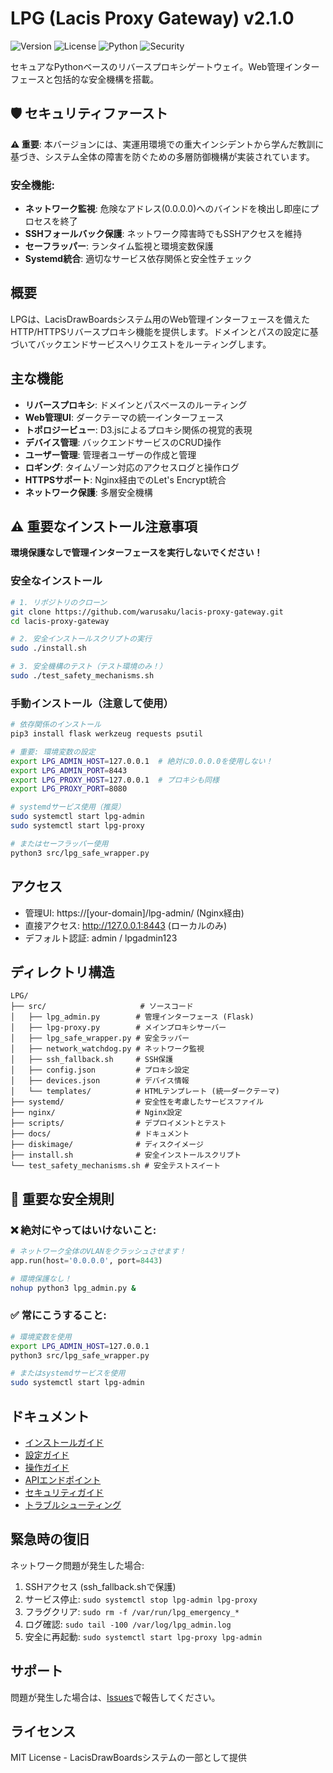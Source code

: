 # LPG (Lacis Proxy Gateway) v2.1.0

![Version](https://img.shields.io/badge/version-2.1.0-blue)
![License](https://img.shields.io/badge/license-MIT-green)
![Python](https://img.shields.io/badge/python-3.10%2B-blue)
![Security](https://img.shields.io/badge/security-critical-red)

セキュアなPythonベースのリバースプロキシゲートウェイ。Web管理インターフェースと包括的な安全機構を搭載。

## 🛡️ セキュリティファースト

**⚠️ 重要**: 本バージョンには、実運用環境での重大インシデントから学んだ教訓に基づき、システム全体の障害を防ぐための多層防御機構が実装されています。

### 安全機能:
- **ネットワーク監視**: 危険なアドレス(0.0.0.0)へのバインドを検出し即座にプロセスを終了
- **SSHフォールバック保護**: ネットワーク障害時でもSSHアクセスを維持
- **セーフラッパー**: ランタイム監視と環境変数保護
- **Systemd統合**: 適切なサービス依存関係と安全性チェック

## 概要

LPGは、LacisDrawBoardsシステム用のWeb管理インターフェースを備えたHTTP/HTTPSリバースプロキシ機能を提供します。ドメインとパスの設定に基づいてバックエンドサービスへリクエストをルーティングします。

## 主な機能

- **リバースプロキシ**: ドメインとパスベースのルーティング
- **Web管理UI**: ダークテーマの統一インターフェース
- **トポロジービュー**: D3.jsによるプロキシ関係の視覚的表現
- **デバイス管理**: バックエンドサービスのCRUD操作
- **ユーザー管理**: 管理者ユーザーの作成と管理
- **ロギング**: タイムゾーン対応のアクセスログと操作ログ
- **HTTPSサポート**: Nginx経由でのLet's Encrypt統合
- **ネットワーク保護**: 多層安全機構

## ⚠️ 重要なインストール注意事項

**環境保護なしで管理インターフェースを実行しないでください！**

### 安全なインストール

```bash
# 1. リポジトリのクローン
git clone https://github.com/warusaku/lacis-proxy-gateway.git
cd lacis-proxy-gateway

# 2. 安全インストールスクリプトの実行
sudo ./install.sh

# 3. 安全機構のテスト（テスト環境のみ！）
sudo ./test_safety_mechanisms.sh
```

### 手動インストール（注意して使用）

```bash
# 依存関係のインストール
pip3 install flask werkzeug requests psutil

# 重要: 環境変数の設定
export LPG_ADMIN_HOST=127.0.0.1  # 絶対に0.0.0.0を使用しない！
export LPG_ADMIN_PORT=8443
export LPG_PROXY_HOST=127.0.0.1  # プロキシも同様
export LPG_PROXY_PORT=8080

# systemdサービス使用（推奨）
sudo systemctl start lpg-admin
sudo systemctl start lpg-proxy

# またはセーフラッパー使用
python3 src/lpg_safe_wrapper.py
```

## アクセス

- 管理UI: https://[your-domain]/lpg-admin/ (Nginx経由)
- 直接アクセス: http://127.0.0.1:8443 (ローカルのみ)
- デフォルト認証: admin / lpgadmin123

## ディレクトリ構造

```
LPG/
├── src/                     # ソースコード
│   ├── lpg_admin.py        # 管理インターフェース (Flask)
│   ├── lpg-proxy.py        # メインプロキシサーバー
│   ├── lpg_safe_wrapper.py # 安全ラッパー
│   ├── network_watchdog.py # ネットワーク監視
│   ├── ssh_fallback.sh     # SSH保護
│   ├── config.json         # プロキシ設定
│   ├── devices.json        # デバイス情報
│   └── templates/          # HTMLテンプレート (統一ダークテーマ)
├── systemd/                # 安全性を考慮したサービスファイル
├── nginx/                  # Nginx設定
├── scripts/                # デプロイメントとテスト
├── docs/                   # ドキュメント
├── diskimage/              # ディスクイメージ
├── install.sh              # 安全インストールスクリプト
└── test_safety_mechanisms.sh # 安全テストスイート
```

## 🚨 重要な安全規則

### ❌ 絶対にやってはいけないこと:
```python
# ネットワーク全体のVLANをクラッシュさせます！
app.run(host='0.0.0.0', port=8443)
```

```bash
# 環境保護なし！
nohup python3 lpg_admin.py &
```

### ✅ 常にこうすること:
```bash
# 環境変数を使用
export LPG_ADMIN_HOST=127.0.0.1
python3 src/lpg_safe_wrapper.py

# またはsystemdサービスを使用
sudo systemctl start lpg-admin
```

## ドキュメント

- [インストールガイド](docs/installation-guide.md)
- [設定ガイド](docs/configuration-guide.md)
- [操作ガイド](docs/operation-guide.md)
- [APIエンドポイント](docs/api-endpoints.md)
- [セキュリティガイド](docs/security-guide.md)
- [トラブルシューティング](docs/troubleshooting.md)

## 緊急時の復旧

ネットワーク問題が発生した場合:

1. SSHアクセス (ssh_fallback.shで保護)
2. サービス停止: `sudo systemctl stop lpg-admin lpg-proxy`
3. フラグクリア: `sudo rm -f /var/run/lpg_emergency_*`
4. ログ確認: `sudo tail -100 /var/log/lpg_admin.log`
5. 安全に再起動: `sudo systemctl start lpg-proxy lpg-admin`

## サポート

問題が発生した場合は、[Issues](https://github.com/warusaku/lacis-proxy-gateway/issues)で報告してください。

## ライセンス

MIT License - LacisDrawBoardsシステムの一部として提供
